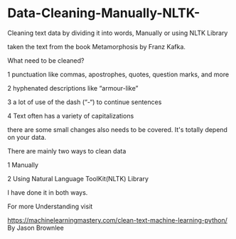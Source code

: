 # Data-Cleaning-Manually-NLTK-
Cleaning text data by dividing it into words, Manually or using NLTK Library 

taken the text from the book Metamorphosis by Franz Kafka.

What need to be cleaned?

1 punctuation like commas, apostrophes, quotes, question marks, and more

2 hyphenated descriptions like “armour-like”

3 a lot of use of the dash (“-“) to continue sentences

4 Text often has a variety of capitalizations

there are some small changes also needs to be covered. It's totally depend on your data.

There are mainly two ways to clean data

1 Manually

2 Using Natural Language ToolKit(NLTK) Library

I have done it in both ways.

For more Understanding visit 

https://machinelearningmastery.com/clean-text-machine-learning-python/
By Jason Brownlee
